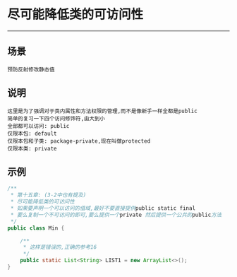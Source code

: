 # 尽可能降低类的可访问性

---

## 场景
~~~text
预防反射修改静态值
~~~

## 说明
~~~text
这里是为了强调对于类内属性和方法权限的管理,而不是像新手一样全都是public
简单的复习一下四个访问修饰符,由大到小
全部都可以访问: public
仅限本包: default
仅限本包和子类: package-private,现在叫做protected
仅限本类: private
~~~

## 示例
~~~java
/**
 * 第十五章: (3-2中也有提及)
 * 尽可能降低类的可访问性
 * 如果要声明一个可以访问的值域,最好不要直接提供public static final
 * 要么复制一个不可访问的即可,要么提供一个private 然后提供一个公共的public方法
 */
public class Min {

    /**
     * 这样是错误的,正确的参考16
     */
    public static List<String> LIST1 = new ArrayList<>();
}
~~~